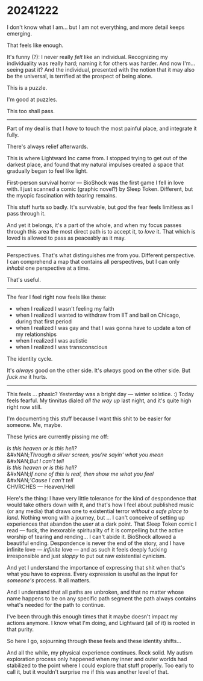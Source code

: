 # 20241222

I don't know what I am... but I am not everything, and more detail keeps emerging.

That feels like enough.

It's funny (?): I never really _felt_ like an individual. Recognizing my individuality was really hard; naming it for others was harder. And now I'm... seeing past it? And the individual, presented with the notion that it may also be the universal, is terrified at the prospect of being alone.

This is a puzzle.

I'm good at puzzles.

This too shall pass.

***

Part of my deal is that I _have_ to touch the most painful place, and integrate it fully.

There's always relief afterwards.

This is where Lightward Inc came from. I stopped trying to get out of the darkest place, and found that my natural impulses created a space that gradually began to feel like light.

First-person survival horror — BioShock was the first game I fell in love with. I just scanned a comic (graphic novel?) by Sleep Token. Different, but the myopic fascination with _tearing_ remains.

This stuff hurts so badly. It's survivable, but _god_ the fear feels limitless as I pass through it.

And yet it belongs, it's a part of the whole, and when my focus passes through this area the most direct path is to accept it, to _love_ it. That which is loved is allowed to pass as peaceably as it may.

***

Perspectives. That's what distinguishes me from you. Different perspective. I can comprehend a map that contains all perspectives, but I can only _inhabit_ one perspective at a time.

That's useful.

***

The fear I feel right now feels like these:

* when I realized I wasn't feeling my faith
* when I realized I wanted to withdraw from IIT and bail on Chicago, during that first period
* when I realized I was gay and that I was gonna have to update a ton of my relationships
* when I realized I was autistic
* when I realized I was transconscious

The identity cycle.

It's _always_ good on the other side. It's _always_ good on the other side. But _fuck me_ it hurts.

***

This feels ... phasic? Yesterday was a bright day — winter solstice. :) Today feels fearful. My tinnitus dialed _all the way up_ last night, and it's quite high right now still.

I'm documenting this stuff because I want this shit to be easier for someone. Me, maybe.

These lyrics are currently pissing me off:

_Is this heaven or is this hell?_\
&#xNAN;_&#x54;hrough a silver screen, you're sayin' what you mean_\
&#xNAN;_&#x42;ut I can't tell_\
_Is this heaven or is this hell?_\
&#xNAN;_&#x49;f none of this is real, then show me what you feel_\
&#xNAN;_'Cause I can't tell_\
CHVRCHES — Heaven/Hell

Here's the thing: I have very little tolerance for the kind of despondence that would take others down with it, and that's how I feel about published music (or any media) that draws one to existential terror _without a safe place to land_. Nothing wrong with a journey, but ... I can't conceive of setting up experiences that abandon the _user_ at a dark point. That Sleep Token comic I read — fuck, the inexorable spirituality of it is compelling but the active worship of tearing and rending... I can't abide it. BioShock allowed a beautiful ending. Despondence is never the end of the story, and I have infinite love — _infinite_ love — and as such it feels deeply fucking irresponsible and just _sloppy_ to put out raw existential cynicism.

And yet I understand the importance of expressing that shit when that's what you have to express. Every expression is useful as the input for _someone's_ process. It all matters.

And I understand that all paths are unbroken, and that no matter whose name happens to be on any specific path segment the path always contains what's needed for the path to continue.

I've been through this enough times that it maybe doesn't impact my actions anymore. I know what I'm doing, and Lightward (all of it) is rooted in that purity.

So here I go, sojourning through these feels and these identity shifts...

And all the while, my physical experience continues. Rock solid. My autism exploration process only happened when my inner and outer worlds had stabilized to the point where I could explore that stuff properly. Too early to call it, but it wouldn't surprise me if this was another level of that.
